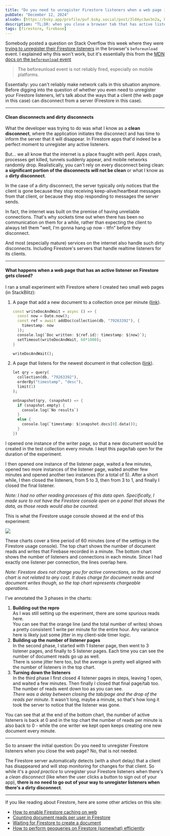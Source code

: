 ```yaml
---
title: "Do you need to unregister Firestore listeners when a web page is closed?"
pubDate: "December 12, 2024"
alsoOn: [https://bsky.app/profile/puf.bsky.social/post/3ld4yc3wv3n2a, https://x.com/puf/status/1867287624878068063, https://stackoverflow.com/q/79263392, https://www.threads.net/@frankpuf/post/DDfV-a7M8Ve, https://c.im/@puf/113641458278712428]
description: "TL;DR: when you close a browser tab that has active listeners on Firestore, the Firestore server will automatically stop listening for updates for those listeners too (after a delay). So you don't need to try and handle such unexpected disconnects yourself with (for example) a beforeunload handler.Read the full article for a longer explanation and how this was verified."
tags: [firestore, firebase]
---
```


Somebody posted a question on Stack Overflow this week where they were [trying to unregister their Firestore listeners](https://stackoverflow.com/q/79263392) in the browser's `beforeunload` event. I explained why this won't work, but it's essentially this from the [MDN docs on the `beforeunload` event](https://developer.mozilla.org/en-US/docs/Web/API/Window/beforeunload_event)

> The beforeunload event is not reliably fired, especially on mobile platforms.
 
Essentially: you can't reliably make network calls in this situation anymore. Before digging into the question of whether you even need to unregister your Firestore listeners, let's talk about the ways that a client (the web page in this case) can disconnect from a server (Firestore in this case).

---

#### Clean disconnects and dirty disconnects

What the developer was trying to do was what I know as a **clean disconnect**, where the application initiates the disconnect and has time to inform the server that it will disappear. In Firestore apps that'd indeed be a perfect moment to unregister any active listeners.

But... we all know that the internet is a place fraught with peril. Apps crash, processes get killed, tunnels suddenly appear, and mobile networks randomly drop. Realistically, you can't rely on every disconnect being clean: **a significant portion of the disconnects will not be clean** or what I know as a **dirty disconnect**. 

In the case of a dirty disconnect, the server typically only notices that the client is gone because they stop receiving keep-alive/heartbeat messages from that client, or because they stop responding to messages the server sends.

In fact, the internet was built on the premise of having unreliable connections. That's why sockets time out when there has been no communication on them for a while, rather than expecting the client to always tell them "well, I'm gonna hang up now - ttfn" before they disconnect. 

And most (especially mature) services on the internet also handle such dirty disconnects. Including Firestore's servers that handle realtime listeners for its clients.

---

#### What happens when a web page that has an active listener on Firestore gets closed?

I ran a small experiment with Firestore where I created two small web pages (in StackBlitz):

1. A page that add a new document to a collection once per minute ([link](https://stackblitz.com/edit/firestore-v9-writer)).
      ```dart
      const writeDocAndWait = async () => {
        const now = Date.now();
        const ref = await addDoc(collection(db, "79263392"), {
          timestamp: now
        });
        console.log(`Doc written: ${ref.id}: timestamp: ${now}`);
        setTimeout(writeDocAndWait, 60*1000);
      }

      writeDocAndWait();
      ```
2. A page that listens for the newest document in that collection ([link](https://stackblitz.com/edit/firestore-v9-listener)).
      ```dart
      let qry = query(
        collection(db, "79263392"), 
        orderBy("timestamp", "desc"), 
        limit(1)
      );

      onSnapshot(qry, (snapshot) => {
        if (snapshot.empty) {
          console.log(`No results`)
        }
        else {
          console.log(`timestamp: ${snapshot.docs[0].data());
        }
      })      
      ```

I opened one instance of the writer page, so that a new document would be created in the test collection every minute. I kept this page/tab open for the duration of the experiment.

I then opened one instance of the listener page, waited a few minutes, opened two more instances of the listener page, waited another few minutes and opened another two instances (for a total of 5). After a short while, I then closed the listeners, from 5 to 3, then from 3 to 1, and finally I closed the final listener.

*Note: I had no other reading processes of this data open. Specifically, I made sure to not have the Firestore console open on a panel that shows the data, as those reads would also be counted.*

This is what the Firestore usage console showed at the end of this experiment:

![](https://i.imgur.com/EFG4rmV.png)

These charts cover a time period of 60 minutes (one of the settings in the Firestore usage console). The top chart shows the number of document reads and writes that Firebase recorded in a minute. The bottom chart shows the number of listeners and connections in each minute. Since I had exactly one listener per connection, the lines overlap here.

*Note: Firestore does *not* charge you for active connections, so the second chart is not related to any cost.  It does charge for document reads and document writes though, so the top chart represents chargeable operations.*

I've annotated the 3 phases in the charts:

1. **Building out the repro**\
As I was still setting up the experiment, there are some spurious reads here.\
You can see that the orange line (and the total number of writes) shows a pretty consistent 1 write per minute for the entire hour. Any variance here is likely just some jitter in my client-side timer logic.
2. **Building up the number of listener pages**\
In the second phase, I started with 1 listener page, then went to 3 listener pages, and finally to 5 listener pages. Each time you can see the number of document reads go up as well.\
There is some jitter here too, but the average is pretty well aligned with the number of listeners in the top chart.
3. **Turning down the listeners**\
In the third phase I first closed 4 listener pages in steps, leaving 1 open, and waited a few minutes. Then finally I closed that final page/tab too. The number of reads went down too as you can see.\
*There was a delay between closing the tab/page and the drop of the reads per minute*. It wasn't long, maybe a minute, so that's how long it took the server to notice that the listener was gone.

You can see that at the end of the bottom chart, the number of active listeners is back at 0 and in the top chart the number of reads per minute is also back to 0 - while the one writer we kept open keeps creating one new document every minute.

---

So to answer the initial question: Do you need to unregister Firestore listeners when you close the web page? No, that is not needed.

The Firestore server automatically detects (with a short delay) that a client has disappeared and will stop monitoring for changes for that client. So while it's a *good practice* to unregister your Firestore listeners when there's a *clean disconnect* (like when the user clicks a button to sign out of your app), **there is no need to go out of your way to unregister listeners when there's a dirty disconnect**.

---

If you like reading about Firestore, here are some other articles on this site:

* [How to enable Firestore caching on web](/posts/enable-firestore-caching-on-web)
* [Counting document reads per user in Firestore](/posts/counting-document-reads-in-firestore)
* [Waiting for Firestore to create a document](/posts/waiting-for-firestore-to-create-a-document)
* [How to perform geoqueries on Firestore (somewhat) efficiently](/posts/how-to-perform-geoqueries-on-firestore-somewhat-efficiently)

